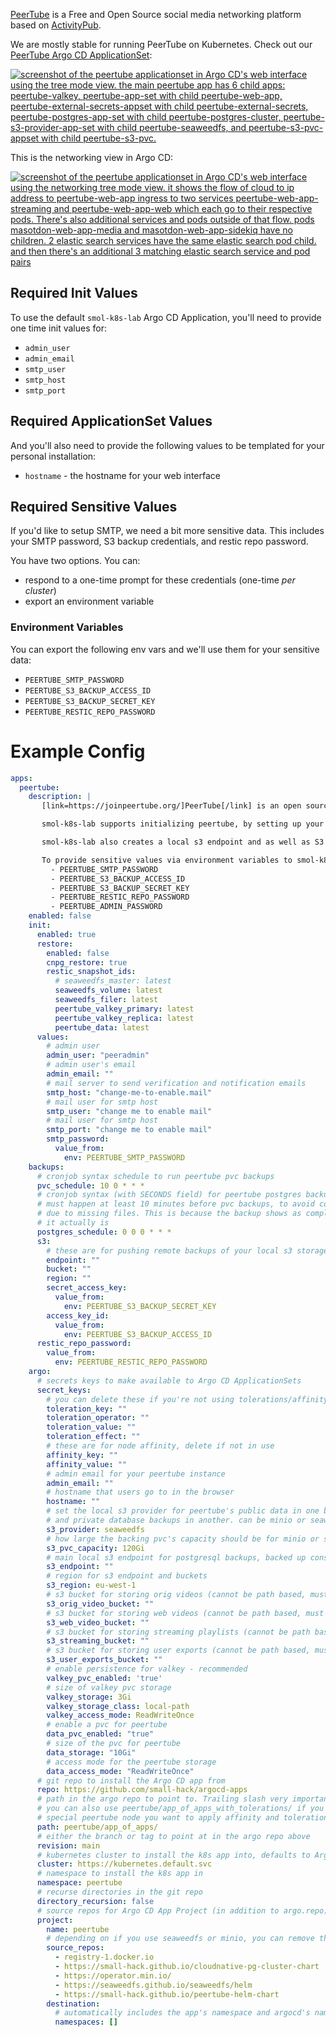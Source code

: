[PeerTube](https://joinpeertube.org/) is a Free and Open Source social media networking platform based on [ActivityPub](https://www.w3.org/TR/activitypub/).

We are mostly stable for running PeerTube on Kubernetes. Check out our [PeerTube Argo CD ApplicationSet](https://github.com/small-hack/argocd-apps/tree/main/peertube/small-hack):

<a href="../../assets/images/screenshots/peertube_screenshot.png">
<img src="../../assets/images/screenshots/peertube_screenshot.png" alt="screenshot of the peertube applicationset in Argo CD's web interface using the tree mode view. the main peertube app has 6 child apps: peertube-valkey, peertube-app-set with child peertube-web-app, peertube-external-secrets-appset with child peertube-external-secrets, peertube-postgres-app-set with child peertube-postgres-cluster, peertube-s3-provider-app-set with child peertube-seaweedfs, and peertube-s3-pvc-appset with child peertube-s3-pvc.">
</a>

This is the networking view in Argo CD:

<a href="../../assets/images/screenshots/peertube_networking_screenshot.png">
<img src="../../assets/images/screenshots/peertube_networking_screenshot.png" alt="screenshot of the peertube applicationset in Argo CD's web interface using the networking tree mode view. it shows the flow of cloud to ip address to peertube-web-app ingress to two services peertube-web-app-streaming and peertube-web-app-web which each go to their respective pods. There's also additional services and pods outside of that flow. pods masotdon-web-app-media and masotdon-web-app-sidekiq have no children. 2 elastic search services have the same elastic search pod child. and then there's an additional 3 matching elastic search service and pod pairs">
</a>

## Required Init Values

To use the default `smol-k8s-lab` Argo CD Application, you'll need to provide one time init values for:

- `admin_user`
- `admin_email`
- `smtp_user`
- `smtp_host`
- `smtp_port`

## Required ApplicationSet Values

And you'll also need to provide the following values to be templated for your personal installation:

- `hostname` - the hostname for your web interface

## Required Sensitive Values

If you'd like to setup SMTP, we need a bit more sensitive data. This includes your SMTP password, S3 backup credentials, and restic repo password.

You have two options. You can:

- respond to a one-time prompt for these credentials (one-time _per cluster_)
- export an environment variable

### Environment Variables

You can export the following env vars and we'll use them for your sensitive data:

- `PEERTUBE_SMTP_PASSWORD`
- `PEERTUBE_S3_BACKUP_ACCESS_ID`
- `PEERTUBE_S3_BACKUP_SECRET_KEY`
- `PEERTUBE_RESTIC_REPO_PASSWORD`


# Example Config

```yaml
apps:
  peertube:
    description: |
       [link=https://joinpeertube.org/]PeerTube[/link] is an open source self hosted video hosting platform, similar to YouTube.

       smol-k8s-lab supports initializing peertube, by setting up your hostname, SMTP credentials, admin credentials, valkey credentials, postgresql credentials, and an admin user credentials. We pass all credentials as Secrets in the namespace and optionally save them to Bitwarden.

       smol-k8s-lab also creates a local s3 endpoint and as well as S3 bucket and credentials if you enable set peertube.argo.secret_keys.s3_provider to "minio" or "seaweedfs". Both seaweedfs and minio require you to specify a remote s3 endpoint, bucket, region, and accessID/secretKey so that we can make sure you have remote backups.

       To provide sensitive values via environment variables to smol-k8s-lab use:
         - PEERTUBE_SMTP_PASSWORD
         - PEERTUBE_S3_BACKUP_ACCESS_ID
         - PEERTUBE_S3_BACKUP_SECRET_KEY
         - PEERTUBE_RESTIC_REPO_PASSWORD
         - PEERTUBE_ADMIN_PASSWORD
    enabled: false
    init:
      enabled: true
      restore:
        enabled: false
        cnpg_restore: true
        restic_snapshot_ids:
          # seaweedfs_master: latest
          seaweedfs_volume: latest
          seaweedfs_filer: latest
          peertube_valkey_primary: latest
          peertube_valkey_replica: latest
          peertube_data: latest
      values:
        # admin user
        admin_user: "peeradmin"
        # admin user's email
        admin_email: ""
        # mail server to send verification and notification emails
        smtp_host: "change-me-to-enable.mail"
        # mail user for smtp host
        smtp_user: "change me to enable mail"
        # mail user for smtp host
        smtp_port: "change me to enable mail"
        smtp_password:
          value_from:
            env: PEERTUBE_SMTP_PASSWORD
    backups:
      # cronjob syntax schedule to run peertube pvc backups
      pvc_schedule: 10 0 * * *
      # cronjob syntax (with SECONDS field) for peertube postgres backups
      # must happen at least 10 minutes before pvc backups, to avoid corruption
      # due to missing files. This is because the backup shows as completed before
      # it actually is
      postgres_schedule: 0 0 0 * * *
      s3:
        # these are for pushing remote backups of your local s3 storage, for speed and cost optimization
        endpoint: ""
        bucket: ""
        region: ""
        secret_access_key:
          value_from:
            env: PEERTUBE_S3_BACKUP_SECRET_KEY
        access_key_id:
          value_from:
            env: PEERTUBE_S3_BACKUP_ACCESS_ID
      restic_repo_password:
        value_from:
          env: PEERTUBE_RESTIC_REPO_PASSWORD
    argo:
      # secrets keys to make available to Argo CD ApplicationSets
      secret_keys:
        # you can delete these if you're not using tolerations/affinity
        toleration_key: ""
        toleration_operator: ""
        toleration_value: ""
        toleration_effect: ""
        # these are for node affinity, delete if not in use
        affinity_key: ""
        affinity_value: ""
        # admin email for your peertube instance
        admin_email: ""
        # hostname that users go to in the browser
        hostname: ""
        # set the local s3 provider for peertube's public data in one bucket
        # and private database backups in another. can be minio or seaweedfs
        s3_provider: seaweedfs
        # how large the backing pvc's capacity should be for minio or seaweedfs
        s3_pvc_capacity: 120Gi
        # main local s3 endpoint for postgresql backups, backed up constantly
        s3_endpoint: ""
        # region for s3 endpoint and buckets
        s3_region: eu-west-1
        # s3 bucket for storing orig videos (cannot be path based, must be dns)
        s3_orig_video_bucket: ""
        # s3 bucket for storing web videos (cannot be path based, must be dns)
        s3_web_video_bucket: ""
        # s3 bucket for storing streaming playlists (cannot be path based, must be dns)
        s3_streaming_bucket: ""
        # s3 bucket for storing user exports (cannot be path based, must be dns)
        s3_user_exports_bucket: ""
        # enable persistence for valkey - recommended
        valkey_pvc_enabled: 'true'
        # size of valkey pvc storage
        valkey_storage: 3Gi
        valkey_storage_class: local-path
        valkey_access_mode: ReadWriteOnce
        # enable a pvc for peertube
        data_pvc_enabled: "true"
        # size of the pvc for peertube
        data_storage: "10Gi"
        # access mode for the peertube storage
        data_access_mode: "ReadWriteOnce"
      # git repo to install the Argo CD app from
      repo: https://github.com/small-hack/argocd-apps
      # path in the argo repo to point to. Trailing slash very important!
      # you can also use peertube/app_of_apps_with_tolerations/ if you have a
      # special peertube node you want to apply affinity and tolerations for
      path: peertube/app_of_apps/
      # either the branch or tag to point at in the argo repo above
      revision: main
      # kubernetes cluster to install the k8s app into, defaults to Argo CD default
      cluster: https://kubernetes.default.svc
      # namespace to install the k8s app in
      namespace: peertube
      # recurse directories in the git repo
      directory_recursion: false
      # source repos for Argo CD App Project (in addition to argo.repo)
      project:
        name: peertube
        # depending on if you use seaweedfs or minio, you can remove the other source repo
        source_repos:
          - registry-1.docker.io
          - https://small-hack.github.io/cloudnative-pg-cluster-chart
          - https://operator.min.io/
          - https://seaweedfs.github.io/seaweedfs/helm
          - https://small-hack.github.io/peertube-helm-chart
        destination:
          # automatically includes the app's namespace and argocd's namespace
          namespaces: []
```
